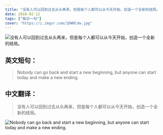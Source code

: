 ```yaml
---
title: "没有人可以回到过去从头再来，但是每个人都可以从今天开始，创造一个全新的结局。"
date: 2018-02-12
tags: ["每日一句"]
cover: "https://i.imgur.com/1DWNldw.jpg"
---
```


![没有人可以回到过去从头再来，但是每个人都可以从今天开始，创造一个全新的结局。](https://i.imgur.com/Un32XWT.jpg)

## 英文短句：
> Nobody can go back and start a new beginning, but anyone can start today and make a new ending. 

<!--more-->

## 中文翻译：
> 没有人可以回到过去从头再来，但是每个人都可以从今天开始，创造一个全新的结局。

![Nobody can go back and start a new beginning, but anyone can start today and make a new ending. ](https://i.imgur.com/kOghJdk.jpg)

